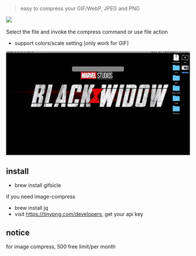 > easy to compress your GIF/WebP, JPEG and PNG


[![](https://img.shields.io/badge/version-v1.1-green)](./Compress%20GIF.alfredworkflow)

Select the file and invoke the compress command or use file action

- support colors/scale setting [only work for GIF]

![](./screenshot.gif)

## install

- brew install gifsicle

if you need image-compress

- brew install jq
- visit https://tinypng.com/developers, get your api key

## notice
for image compress, 500 free limit/per month
